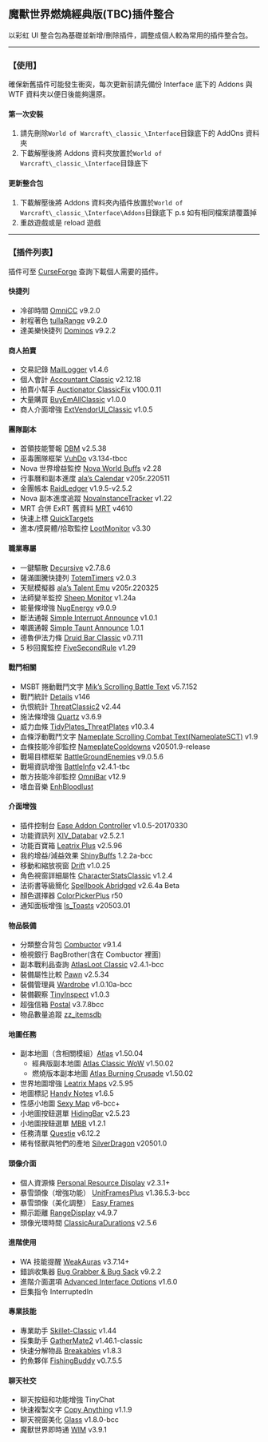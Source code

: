 ## 魔獸世界燃燒經典版(TBC)插件整合

以彩虹 UI 整合包為基礎並新增/刪除插件，調整成個人較為常用的插件整合包。

---

### 【使用】

確保新舊插件可能發生衝突，每次更新前請先備份 Interface 底下的 Addons 與 WTF 資料夾以便日後能夠還原。

#### 第一次安裝

1. 請先刪除`World of Warcraft\_classic_\Interface`目錄底下的 AddOns 資料夾
2. 下載解壓後將 Addons 資料夾放置於`World of Warcraft\_classic_\Interface`目錄底下

#### 更新整合包

1. 下載解壓後將 Addons 資料夾內插件放置於`World of Warcraft\_classic_\Interface\Addons`目錄底下
   p.s 如有相同檔案請覆蓋掉
2. 重啟遊戲或是 reload 遊戲

---

### 【插件列表】

插件可至 [CurseForge](https://www.curseforge.com/wow/addons?filter-game-version=1738749986%3A73246&filter-sort=4) 查詢下載個人需要的插件。

#### 快捷列

- 冷卻時間 [OmniCC](https://www.curseforge.com/wow/addons/omni-cc) v9.2.0
- 射程著色 [tullaRange](https://www.curseforge.com/wow/addons/tullarange) v9.2.0
- 達美樂快捷列 [Dominos](https://www.curseforge.com/wow/addons/dominos) v9.2.2

#### 商人拍賣

- 交易記錄 [MailLogger](https://www.curseforge.com/wow/addons/maillogger) v1.4.6
- 個人會計 [Accountant Classic](https://www.curseforge.com/wow/addons/accountant-classic) v2.12.18
- 拍賣小幫手 [Auctionator ClassicFix](https://www.curseforge.com/wow/addons/auctionator-classicfix) v100.0.11
- 大量購買 [BuyEmAllClassic](https://www.curseforge.com/wow/addons/buyemall-classic) v1.0.0
- 商人介面增強 [ExtVendorUI_Classic](https://www.curseforge.com/wow/addons/extended-vendor-ui) v1.0.5

#### 團隊副本

- 首領技能警報 [DBM](https://www.curseforge.com/wow/addons/deadly-boss-mods) v2.5.38
- 巫毒團隊框架 [VuhDo](https://www.curseforge.com/wow/addons/vuhdo) v3.134-tbcc
- Nova 世界增益監控 [Nova World Buffs](https://www.curseforge.com/wow/addons/nova-world-buffs) v2.28
- 行事曆和副本進度 [ala’s Calendar](https://www.curseforge.com/wow/addons/alacalendar) v205r.220511
- 金團帳本 [RaidLedger](https://www.curseforge.com/wow/addons/raidledger) v1.9.5-v2.5.2
- Nova 副本進度追蹤 [NovaInstanceTracker](https://www.curseforge.com/wow/addons/nova-instance-tracker) v1.22
- MRT 合併 ExRT 舊資料 [MRT](https://www.curseforge.com/wow/addons/method-raid-tools) v4610
- 快速上標 [QuickTargets](https://www.curseforge.com/wow/addons/quicktargets)
- 進本/摸屍體/拾取監控 [LootMonitor](https://www.curseforge.com/wow/addons/lootmonitor) v3.30

#### 職業專屬

- 一鍵驅散 [Decursive](https://www.curseforge.com/wow/addons/decursive) v2.7.8.6
- 薩滿圖騰快捷列 [TotemTimers](https://www.curseforge.com/wow/addons/totemtimers-classic) v2.0.3
- 天賦模擬器 [ala’s Talent Emu](https://www.curseforge.com/wow/addons/alatalentemu) v205r.220325
- 法師變羊監控 [Sheep Monitor](https://www.curseforge.com/wow/addons/sheepmonitor) v1.24a
- 能量條增強 [NugEnergy](https://www.curseforge.com/wow/addons/nugenergy) v9.0.9
- 斷法通報 [Simple Interrupt Announce](https://www.curseforge.com/wow/addons/sia) v1.0.1
- 嘲諷通報 [Simple Taunt Announce](https://www.curseforge.com/wow/addons/sta) 1.0.1
- 德魯伊法力條 [Druid Bar Classic](https://www.curseforge.com/wow/addons/druid-bar-classic) v0.7.11
- 5 秒回魔監控 [FiveSecondRule](https://www.curseforge.com/wow/addons/fivesecondrule) v1.29

#### 戰鬥相關

- MSBT 捲動戰鬥文字 [Mik’s Scrolling Battle Text](https://www.curseforge.com/wow/addons/mik-scrolling-battle-text) v5.7.152
- 戰鬥統計 [Details](https://www.curseforge.com/wow/addons/details) v146
- 仇恨統計 [ThreatClassic2](https://www.curseforge.com/wow/addons/threatclassic2) v2.44
- 施法條增強 [Quartz](https://www.curseforge.com/wow/addons/quartz) v3.6.9
- 威力血條 [TidyPlates_ThreatPlates](https://wow.curseforge.com/projects/tidy-plates-threat-plates) v10.3.4
- 血條浮動戰鬥文字 [Nameplate Scrolling Combat Text(NameplateSCT)](https://www.curseforge.com/wow/addons/nameplate-scrolling-combat-text) v1.9
- 血條技能冷卻監控 [NameplateCooldowns](https://www.curseforge.com/wow/addons/nameplatecooldowns) v20501.9-release
- 戰場目標框架 [BattleGroundEnemies](https://www.curseforge.com/wow/addons/battlegroundenemies) v9.0.5.6
- 戰場資訊增強 [BattleInfo](https://www.curseforge.com/wow/addons/battleinfo) v2.4.1-tbc
- 敵方技能冷卻監控 [OmniBar](https://www.curseforge.com/wow/addons/omnibar) v12.9
- 嗜血音樂 [EnhBloodlust](https://www.curseforge.com/wow/addons/enhbloodlust)
<!-- - 目標/隊友施法條 ClassicCastbars -->

#### 介面增強

- 插件控制台 [Ease Addon Controller](https://www.curseforge.com/wow/addons/easeaddoncontroller) v1.0.5-20170330
- 功能資訊列 [XIV_Databar](https://www.curseforge.com/wow/addons/xiv_databar_classic) v2.5.2.1
- 功能百寶箱 [Leatrix Plus](https://www.curseforge.com/wow/addons/leatrix-plus-bcc) v2.5.96
- 我的增益/減益效果 [ShinyBuffs](https://www.wowinterface.com/downloads/info19418-ShinyBuffs.html) 1.2.2a-bcc
- 移動和縮放視窗 [Drift](https://www.curseforge.com/wow/addons/drift) v1.0.25
- 角色視窗詳細屬性 [CharacterStatsClassic](https://www.curseforge.com/wow/addons/characterstatsclassic) v1.2.4
- 法術書等級簡化 [Spellbook Abridged](https://www.curseforge.com/wow/addons/spellbook-abridged-for-wow-classic) v2.6.4a Beta
- 顏色選擇器 [ColorPickerPlus](https://www.curseforge.com/wow/addons/colorpickerplus) r50
- 通知面板增強 [ls_Toasts](https://www.curseforge.com/wow/addons/ls-toasts) v20503.01

#### 物品裝備

- 分類整合背包 [Combuctor](https://www.curseforge.com/wow/addons/combuctor) v9.1.4
- 檢視銀行 BagBrother(含在 Combuctor 裡面)
- 副本戰利品查詢 [AtlasLoot Classic](https://www.curseforge.com/wow/addons/atlaslootclassic) v2.4.1-bcc
- 裝備屬性比較 [Pawn](https://www.curseforge.com/wow/addons/pawn) v2.5.34
- 裝備管理員 [Wardrobe](https://www.curseforge.com/wow/addons/wardrobe-tbc) v1.0.10a-bcc
- 裝備觀察 [TinyInspect](https://www.curseforge.com/wow/addons/itemlevel-anywhere) v1.0.3
- 超強信箱 [Postal](https://www.curseforge.com/wow/addons/postal) v3.7.8bcc
- 物品數量追蹤 [zz_itemsdb](https://www.curseforge.com/wow/addons/zz_itemsdb)

#### 地圖任務

- 副本地圖（含相關模組）[Atlas](https://www.curseforge.com/wow/addons/atlas) v1.50.04
  - 經典版副本地圖 [Atlas Classic WoW](https://www.curseforge.com/wow/addons/atlas-classicwow) v1.50.02
  - 燃燒版本副本地圖 [Atlas Burning Crusade](https://www.curseforge.com/wow/addons/atlas-burningcrusade) v1.50.02
- 世界地圖增強 [Leatrix Maps](https://www.curseforge.com/wow/addons/leatrix-maps-bcc) v2.5.95
- 地圖標記 [Handy Notes](https://www.curseforge.com/wow/addons/handynotes) v1.6.5
- 性感小地圖 [Sexy Map](https://www.curseforge.com/wow/addons/sexymap) v6-bcc+
- 小地圖按鈕選單 [HidingBar](https://www.curseforge.com/wow/addons/hidingbar) v2.5.23
- 小地圖按鈕選單 [MBB](https://www.curseforge.com/wow/addons/mbb-classic) v1.2.1
- 任務清單 [Questie](https://www.curseforge.com/wow/addons/questie) v6.12.2
- 稀有怪獸與牠們的產地 [SilverDragon](https://www.curseforge.com/wow/addons/silver-dragon) v20501.0
<!-- - 導航箭頭 TomTom -->

#### 頭像介面

- 個人資源條 [Personal Resource Display](https://www.curseforge.com/wow/addons/personal-resource-display) v2.3.1+
- 暴雪頭像（增強功能） [UnitFramesPlus](https://www.curseforge.com/wow/addons/unitframesplus) v1.36.5.3-bcc
- 暴雪頭像（美化調整） [Easy Frames](https://www.curseforge.com/wow/addons/easy-frames)
- 顯示距離 [RangeDisplay](https://www.curseforge.com/wow/addons/range-display) v4.9.7
- 頭像光環時間 [ClassicAuraDurations](https://www.curseforge.com/wow/addons/classicauradurations) v2.5.6

#### 進階使用

- WA 技能提醒 [WeakAuras](https://www.curseforge.com/wow/addons/weakauras-2) v3.7.14+
- 錯誤收集器 [Bug Grabber & Bug Sack](https://www.curseforge.com/wow/addons/bugsack) v9.2.2
- 進階介面選項 [Advanced Interface Options](https://www.curseforge.com/wow/addons/advancedinterfaceoptions) v1.6.0
- 巨集指令 InterruptedIn

#### 專業技能

- 專業助手 [Skillet-Classic](https://www.curseforge.com/wow/addons/skillet-classic) v1.44
- 採集助手 [GatherMate2](https://www.curseforge.com/wow/addons/gathermate2) v1.46.1-classic
- 快速分解物品 [Breakables](https://www.curseforge.com/wow/addons/breakables) v1.8.3
- 釣魚夥伴 [FishingBuddy](https://www.curseforge.com/wow/addons/fishing-buddy-classic) v0.7.5.5

#### 聊天社交

- 聊天按鈕和功能增強 TinyChat
- 快速複製文字 [Copy Anything](https://www.curseforge.com/wow/addons/copy-anything) v1.1.9
- 聊天視窗美化 [Glass](https://www.curseforge.com/wow/addons/glass) v1.8.0-bcc
- 魔獸世界即時通 [WIM](https://www.curseforge.com/wow/addons/wim-3) v3.9.1

<!-- #### 其他插件

- 更多快捷列 [ButtonForge](https://www.curseforge.com/wow/addons/button-forge)
- 環形快捷列 [OPie](https://www.curseforge.com/wow/addons/opie)
- 任務清單 [Kaliel's Tracker](https://www.curseforge.com/wow/addons/kaliels-tracker-classic)


- 地板傷害警報 [GTFO](https://www.curseforge.com/wow/addons/gtfo)
- 目標指示箭頭 TargetNameplateIndicator
- 血條距離微調 SilverPlateTweaks
- 血量/法力過低音效 xanSoundAlerts
- 超出法術範圍音效 [MeepMerp](https://www.curseforge.com/wow/addons/meepmerp)
- 救救奶媽 [D4KiR Healer Protection](https://www.curseforge.com/wow/addons/d4hp)
-->
